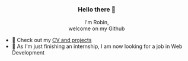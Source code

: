<h3 align="center">Hello there 👋</h3>


<p align="center">I'm Robin,<br>
welcome on my Github</p>

- 🔭 Check out my [CV and projects](https://robinlej.github.io/cv/) 
- 🦄 As I'm just finishing an internship, I am now looking for a job in Web Development

